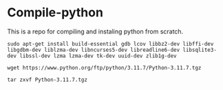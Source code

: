 # Compile-python
This is a repo for compiling and instaling python from scratch.

`sudo apt-get install build-essential gdb lcov libbz2-dev libffi-dev libgdbm-dev liblzma-dev libncurses5-dev libreadline6-dev libsqlite3-dev libssl-dev lzma lzma-dev tk-dev uuid-dev zlib1g-dev`

`wget https://www.python.org/ftp/python/3.11.7/Python-3.11.7.tgz`

`tar zxvf Python-3.11.7.tgz`